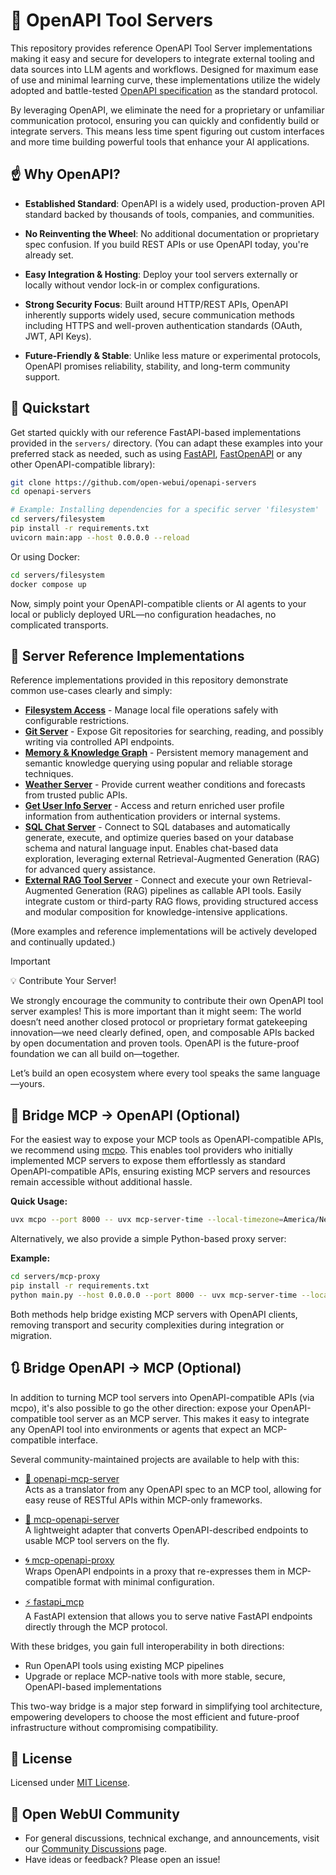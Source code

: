 # 🌟 OpenAPI Tool Servers

This repository provides reference OpenAPI Tool Server implementations making it easy and secure for developers to integrate external tooling and data sources into LLM agents and workflows. Designed for maximum ease of use and minimal learning curve, these implementations utilize the widely adopted and battle-tested [OpenAPI specification](https://www.openapis.org/) as the standard protocol.

By leveraging OpenAPI, we eliminate the need for a proprietary or unfamiliar communication protocol, ensuring you can quickly and confidently build or integrate servers. This means less time spent figuring out custom interfaces and more time building powerful tools that enhance your AI applications.

## ☝️ Why OpenAPI?

- **Established Standard**: OpenAPI is a widely used, production-proven API standard backed by thousands of tools, companies, and communities.

- **No Reinventing the Wheel**: No additional documentation or proprietary spec confusion. If you build REST APIs or use OpenAPI today, you're already set.

- **Easy Integration & Hosting**: Deploy your tool servers externally or locally without vendor lock-in or complex configurations.

- **Strong Security Focus**: Built around HTTP/REST APIs, OpenAPI inherently supports widely used, secure communication methods including HTTPS and well-proven authentication standards (OAuth, JWT, API Keys).

- **Future-Friendly & Stable**: Unlike less mature or experimental protocols, OpenAPI promises reliability, stability, and long-term community support.

## 🚀 Quickstart

Get started quickly with our reference FastAPI-based implementations provided in the `servers/` directory. (You can adapt these examples into your preferred stack as needed, such as using [FastAPI](https://fastapi.tiangolo.com/), [FastOpenAPI](https://github.com/mr-fatalyst/fastopenapi) or any other OpenAPI-compatible library):

```bash
git clone https://github.com/open-webui/openapi-servers
cd openapi-servers

# Example: Installing dependencies for a specific server 'filesystem'
cd servers/filesystem
pip install -r requirements.txt
uvicorn main:app --host 0.0.0.0 --reload
```

Or using Docker:

```bash
cd servers/filesystem
docker compose up
```

Now, simply point your OpenAPI-compatible clients or AI agents to your local or publicly deployed URL—no configuration headaches, no complicated transports.

## 📂 Server Reference Implementations

Reference implementations provided in this repository demonstrate common use-cases clearly and simply:

- [**Filesystem Access**](servers/filesystem) - Manage local file operations safely with configurable restrictions.
- [**Git Server**](servers/git) - Expose Git repositories for searching, reading, and possibly writing via controlled API endpoints.
- [**Memory & Knowledge Graph**](servers/memory) - Persistent memory management and semantic knowledge querying using popular and reliable storage techniques.
- [**Weather Server**](servers/weather) - Provide current weather conditions and forecasts from trusted public APIs.
- [**Get User Info Server**](servers/get-user-info) - Access and return enriched user profile information from authentication providers or internal systems.
- [**SQL Chat Server**](servers/sql) - Connect to SQL databases and automatically generate, execute, and optimize queries based on your database schema and natural language input. Enables chat-based data exploration, leveraging external Retrieval-Augmented Generation (RAG) for advanced query assistance.
- [**External RAG Tool Server**](servers/external-rag) - Connect and execute your own Retrieval-Augmented Generation (RAG) pipelines as callable API tools. Easily integrate custom or third-party RAG flows, providing structured access and modular composition for knowledge-intensive applications.

(More examples and reference implementations will be actively developed and continually updated.)

> [!IMPORTANT]  
> 💡 Contribute Your Server!
> 
> We strongly encourage the community to contribute their own OpenAPI tool server examples! This is more important than it might seem: The world doesn’t need another closed protocol or proprietary format gatekeeping innovation—we need clearly defined, open, and composable APIs backed by open documentation and proven tools. OpenAPI is the future-proof foundation we can all build on—together.
> 
> Let’s build an open ecosystem where every tool speaks the same language—yours.

## 🔌 Bridge MCP → OpenAPI (Optional)

For the easiest way to expose your MCP tools as OpenAPI-compatible APIs, we recommend using [mcpo](https://github.com/open-webui/mcpo). This enables tool providers who initially implemented MCP servers to expose them effortlessly as standard OpenAPI-compatible APIs, ensuring existing MCP servers and resources remain accessible without additional hassle.

**Quick Usage:**
```bash
uvx mcpo --port 8000 -- uvx mcp-server-time --local-timezone=America/New_York
```

Alternatively, we also provide a simple Python-based proxy server:

**Example:**
```bash
cd servers/mcp-proxy
pip install -r requirements.txt
python main.py --host 0.0.0.0 --port 8000 -- uvx mcp-server-time --local-timezone=America/New_York
```

Both methods help bridge existing MCP servers with OpenAPI clients, removing transport and security complexities during integration or migration.

## 🔃 Bridge OpenAPI → MCP (Optional)

In addition to turning MCP tool servers into OpenAPI-compatible APIs (via mcpo), it's also possible to go the other direction: expose your OpenAPI-compatible tool server as an MCP server. This makes it easy to integrate any OpenAPI tool into environments or agents that expect an MCP-compatible interface.

Several community-maintained projects are available to help with this:

- [🌉 openapi-mcp-server](https://github.com/janwilmake/openapi-mcp-server)  
  Acts as a translator from any OpenAPI spec to an MCP tool, allowing for easy reuse of RESTful APIs within MCP-only frameworks.

- [🔁 mcp-openapi-server](https://github.com/ivo-toby/mcp-openapi-server)  
  A lightweight adapter that converts OpenAPI-described endpoints to usable MCP tool servers on the fly.

- [🌀 mcp-openapi-proxy](https://github.com/matthewhand/mcp-openapi-proxy)  
  Wraps OpenAPI endpoints in a proxy that re-expresses them in MCP-compatible format with minimal configuration.

- [⚡ fastapi_mcp](https://github.com/tadata-org/fastapi_mcp)  
  A FastAPI extension that allows you to serve native FastAPI endpoints directly through the MCP protocol.

With these bridges, you gain full interoperability in both directions:

- Run OpenAPI tools using existing MCP pipelines  
- Upgrade or replace MCP-native tools with more stable, secure, OpenAPI-based implementations

This two-way bridge is a major step forward in simplifying tool architecture, empowering developers to choose the most efficient and future-proof infrastructure without compromising compatibility.

## 📜 License

Licensed under [MIT License](LICENSE).

## 🌱 Open WebUI Community  

- For general discussions, technical exchange, and announcements, visit our [Community Discussions](https://github.com/open-webui/openapi-servers/discussions) page.
- Have ideas or feedback? Please open an issue!
